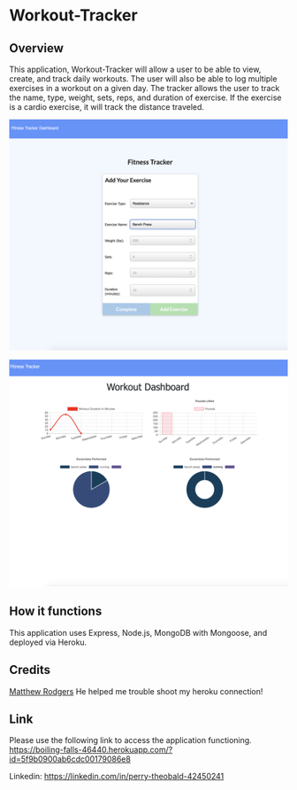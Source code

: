 # Workout-Tracker

## Overview 
This application, Workout-Tracker will allow a user to be able to view, create, and track daily workouts. The user will also be able to log multiple exercises in a workout on a given day. The tracker allows the user to track the name, type, weight, sets, reps, and duration of exercise. If the exercise is a cardio exercise, it will track the distance traveled.

![](https://github.com/perrytjr/Workout-Tracker/blob/main/public/img/Screen%20Shot%202020-10-31%20at%2012.47.58%20PM.png)

![](https://github.com/perrytjr/Workout-Tracker/blob/main/public/img/Screen%20Shot%202020-10-31%20at%2012.48.40%20PM.png)




## How it functions
 This application uses Express, Node.js, MongoDB with Mongoose, and deployed via Heroku. 

## Credits
[Matthew Rodgers](https://github.com/Rogers-Development-Services)
He helped me trouble shoot my heroku connection! 

## Link

Please use the following link to access the application functioning. 
https://boiling-falls-46440.herokuapp.com/?id=5f9b0900ab6cdc00179086e8

Linkedin: https://linkedin.com/in/perry-theobald-42450241